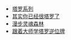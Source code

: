 +   [塔罗系列](README.md)
+   [其实你已经很塔罗了](hentaluo.md)
+   [漫步灵魂森林](manbulinghunsenlin.md)
+   [跟着大师学塔罗逆位牌](taluoniweipai.md)